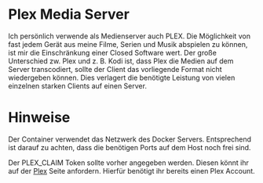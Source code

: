 # Plex Media Server

Ich persönlich verwende als Medienserver auch PLEX. Die Möglichkeit von fast jedem Gerät aus meine Filme, Serien und Musik abspielen zu können, ist mir die Einschränkung einer Closed Software wert. 
Der große Unterschied zw. Plex und z. B. Kodi ist, dass Plex die Medien auf dem Server transcodiert, sollte der Client das vorliegende Format nicht wiedergeben können. Dies verlagert die benötigte Leistung von vielen einzelnen starken Clients auf einen Server. 

# Hinweise

Der Container verwendet das Netzwerk des Docker Servers. Entsprechend ist darauf zu achten, dass die benötigen Ports auf dem Host noch frei sind. 

Der PLEX_CLAIM Token sollte vorher angegeben werden. Diesen könnt ihr auf der [Plex](https://www.plex.tv/claim) Seite anfordern. Hierfür benötigt ihr bereits einen Plex Account.
